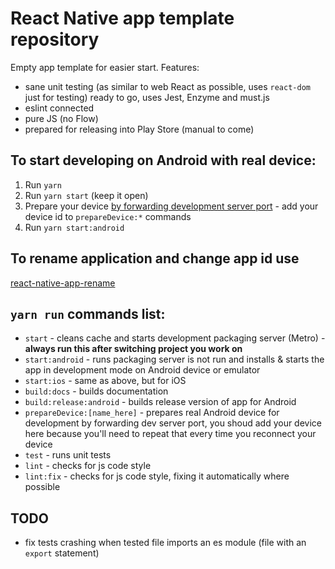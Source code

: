 # React Native app template repository

Empty app template for easier start.
Features:
- sane unit testing (as similar to web React as possible, uses `react-dom` just for testing) ready to go, uses Jest,
Enzyme and must.js
- eslint connected
- pure JS (no Flow)
- prepared for releasing into Play Store (manual to come)

## To start developing on Android with real device:

1. Run `yarn`
1. Run `yarn start` (keep it open)
1. Prepare your device [by forwarding development server port][1] - add your device id to `prepareDevice:*` commands
1. Run `yarn start:android`

## To rename application and change app id use

[react-native-app-rename][2]

## `yarn run` commands list:

- `start` - cleans cache and starts development packaging server (Metro) - **always run this after switching project
you work on**
- `start:android` - runs packaging server is not run and installs & starts the app in development mode on Android device
or emulator
- `start:ios` - same as above, but for iOS
- `build:docs` - builds documentation
- `build:release:android` - builds release version of app for Android
- `prepareDevice:[name_here]` - prepares real Android device for development by forwarding dev server port, you shoud
add your device here because you'll need to repeat that every time you reconnect your device
- `test` - runs unit tests 
- `lint` - checks for js code style 
- `lint:fix` - checks for js code style, fixing it automatically where possible 

## TODO

- fix tests crashing when tested file imports an es module (file with an `export` statement)

[1]: https://facebook.github.io/react-native/docs/running-on-device#connecting-to-the-development-server-1
[2]: https://www.npmjs.com/package/react-native-app-rename
